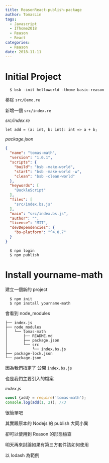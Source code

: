 ```yaml
---
title: ReasonReact-publish-package
author: TomasLin
tags:
  - Javascript
  - IThome2018
  - Reason
  - React
categories:
  - Reason
date: 2018-11-11
---
```


# Initial Project

```
  $ bsb -init helloworld -theme basic-reason
```

移除 `src/Demo.re`

新增一個 `src/index.re`

*src/index.re*
```reason
let add = (a: int, b: int): int => a + b;
```

*package.json*
```json
{
  "name": "tomas-math",
  "version": "1.0.1",
  "scripts": {
    "build": "bsb -make-world",
    "start": "bsb -make-world -w",
    "clean": "bsb -clean-world"
  },
  "keywords": [
    "BuckleScript"
  ],
  "files": [
    "src/index.bs.js"
  ],
  "main": "src/index.bs.js",
  "author": "",
  "license": "MIT",
  "devDependencies": {
    "bs-platform": "^4.0.7"
  }
}
```

```
  $ npm login
  $ npm publish
```

# Install yourname-math

建立一個新的 project

```
  $ npm init
  $ npm install yourname-math
```

會看到 node_modules

```
├── index.js
├── node_modules
│   └── tomas-math
│       ├── README.md
│       ├── package.json
│       └── src
│           └── index.bs.js
├── package-lock.json
└── package.json
```

因為我們指定了 公開 `index.bs.js`

也是我們主要引入的檔案

*index.js*
```javascript
const {add} = require('tomas-math');
console.log(add(1, 2)); //3
```

很簡單吧

其實跟原本的 Nodejs 的 publish 大同小異

卻可以使用到 Reason 的形態檢查

明天再來討論如果有第三方套件該如何使用

以 lodash 為範例